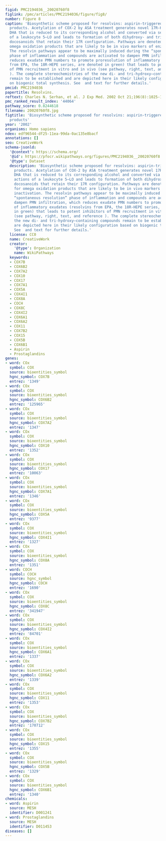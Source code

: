 ```yaml
---
figid: PMC2194036__20020760f8
figlink: /pmc/articles/PMC2194036/figure/fig8/
number: Figure 8
caption: 'Biosynthetic scheme proposed for resolvins: aspirin-triggered omega-3-derived
  products. Acetylation of COX-2 by ASA treatment generates novel 17R-H(p)DHA from
  DHA that is reduced to its corresponding alcohol and converted via sequential actions
  of a leukocyte 5–LO and leads to formation of both dihydroxy- and trihydroxy-containing
  docosanoids that retain their 17R configuration. Pathways are denoted in blue for
  omega oxidation products that are likely to be in vivo markers of enzymatic inactivation.
  The resolvin pathways appear to be maximally induced during the “spontaneous resolution”
  phase of inflammation and compounds are activated to dampen PMN infiltration, which
  reduces exudate PMN numbers to promote proresolution of inflammatory exudates (resolvins
  from EPA, the 18R-HEPE series, are denoted in green) that leads to potent inhibitors
  of PMN recruitment in vitro and in vivo (see pathway, right, text, and reference
  ). The complete stereochemistries of the new di- and tri-hydroxy–containing compounds
  remain to be established and are depicted here in their likely configuration based
  on biogenic total synthesis. See  and text for further details.'
pmcid: PMC2194036
papertitle: Resolvins.
reftext: Charles N. Serhan, et al. J Exp Med. 2002 Oct 21;196(8):1025-1037.
pmc_ranked_result_index: '44064'
pathway_score: 0.8244618
filename: 20020760f8.jpg
figtitle: 'Biosynthetic scheme proposed for resolvins: aspirin-triggered omega-3-derived
  products'
year: '2002'
organisms: Homo sapiens
ndex: edf96544-df25-11ea-99da-0ac135e8bacf
annotations: []
seo: CreativeWork
schema-jsonld:
  '@context': https://schema.org/
  '@id': https://pfocr.wikipathways.org/figures/PMC2194036__20020760f8.html
  '@type': Dataset
  description: 'Biosynthetic scheme proposed for resolvins: aspirin-triggered omega-3-derived
    products. Acetylation of COX-2 by ASA treatment generates novel 17R-H(p)DHA from
    DHA that is reduced to its corresponding alcohol and converted via sequential
    actions of a leukocyte 5–LO and leads to formation of both dihydroxy- and trihydroxy-containing
    docosanoids that retain their 17R configuration. Pathways are denoted in blue
    for omega oxidation products that are likely to be in vivo markers of enzymatic
    inactivation. The resolvin pathways appear to be maximally induced during the
    “spontaneous resolution” phase of inflammation and compounds are activated to
    dampen PMN infiltration, which reduces exudate PMN numbers to promote proresolution
    of inflammatory exudates (resolvins from EPA, the 18R-HEPE series, are denoted
    in green) that leads to potent inhibitors of PMN recruitment in vitro and in vivo
    (see pathway, right, text, and reference ). The complete stereochemistries of
    the new di- and tri-hydroxy–containing compounds remain to be established and
    are depicted here in their likely configuration based on biogenic total synthesis.
    See  and text for further details.'
  license: CC0
  name: CreativeWork
  creator:
    '@type': Organization
    name: WikiPathways
  keywords:
  - COX7B
  - COX6B2
  - COX7A2
  - COX10
  - COX17
  - COX7A1
  - COX5A
  - COX4I1
  - COX8A
  - COCH
  - COX8C
  - COX4I2
  - COX6A1
  - COX6A2
  - COX11
  - COX7B2
  - COX15
  - COX5B
  - COX6B1
  - Aspirin
  - Prostaglandins
genes:
- word: COx
  symbol: COX
  source: bioentities_symbol
  hgnc_symbol: COX7B
  entrez: '1349'
- word: COx
  symbol: COX
  source: bioentities_symbol
  hgnc_symbol: COX6B2
  entrez: '125965'
- word: COx
  symbol: COX
  source: bioentities_symbol
  hgnc_symbol: COX7A2
  entrez: '1347'
- word: COx
  symbol: COX
  source: bioentities_symbol
  hgnc_symbol: COX10
  entrez: '1352'
- word: COx
  symbol: COX
  source: bioentities_symbol
  hgnc_symbol: COX17
  entrez: '10063'
- word: COx
  symbol: COX
  source: bioentities_symbol
  hgnc_symbol: COX7A1
  entrez: '1346'
- word: COx
  symbol: COX
  source: bioentities_symbol
  hgnc_symbol: COX5A
  entrez: '9377'
- word: COx
  symbol: COX
  source: bioentities_symbol
  hgnc_symbol: COX4I1
  entrez: '1327'
- word: COx
  symbol: COX
  source: bioentities_symbol
  hgnc_symbol: COX8A
  entrez: '1351'
- word: COCH
  symbol: COCH
  source: hgnc_symbol
  hgnc_symbol: COCH
  entrez: '1690'
- word: COx
  symbol: COX
  source: bioentities_symbol
  hgnc_symbol: COX8C
  entrez: '341947'
- word: COx
  symbol: COX
  source: bioentities_symbol
  hgnc_symbol: COX4I2
  entrez: '84701'
- word: COx
  symbol: COX
  source: bioentities_symbol
  hgnc_symbol: COX6A1
  entrez: '1337'
- word: COx
  symbol: COX
  source: bioentities_symbol
  hgnc_symbol: COX6A2
  entrez: '1339'
- word: COx
  symbol: COX
  source: bioentities_symbol
  hgnc_symbol: COX11
  entrez: '1353'
- word: COx
  symbol: COX
  source: bioentities_symbol
  hgnc_symbol: COX7B2
  entrez: '170712'
- word: COx
  symbol: COX
  source: bioentities_symbol
  hgnc_symbol: COX15
  entrez: '1355'
- word: COx
  symbol: COX
  source: bioentities_symbol
  hgnc_symbol: COX5B
  entrez: '1329'
- word: COx
  symbol: COX
  source: bioentities_symbol
  hgnc_symbol: COX6B1
  entrez: '1340'
chemicals:
- word: Aspirin
  source: MESH
  identifier: D001241
- word: Prostaglandins
  source: MESH
  identifier: D011453
diseases: []
---
```

